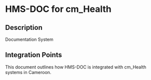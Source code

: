 # HMS-DOC for cm_Health

## Description

Documentation System

## Integration Points

This document outlines how HMS-DOC is integrated with cm_Health systems in Cameroon.
